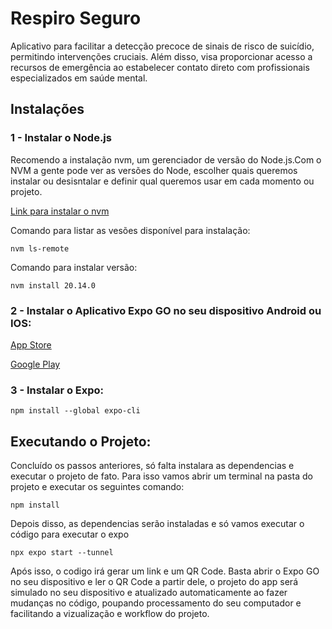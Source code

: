 
# Respiro Seguro

Aplicativo para facilitar a detecção precoce de sinais de risco de suicídio, permitindo intervenções cruciais. Além disso, visa proporcionar acesso a recursos de emergência ao estabelecer contato direto com profissionais especializados em saúde mental.

## Instalações

### 1 - Instalar o  Node.js

Recomendo a instalação nvm, um gerenciador de versão do Node.js.Com o NVM a gente pode ver as versões do Node, escolher quais queremos instalar ou desisntalar e definir qual queremos usar em cada momento ou projeto.

[Link para instalar o nvm](https://github.com/nvm-sh/nvm)

Comando para listar as vesões disponível para instalação:
```
nvm ls-remote  
```

Comando para instalar versão:
```
nvm install 20.14.0
```

### 2 - Instalar o Aplicativo Expo GO no seu dispositivo Android ou IOS:

[App Store](https://apps.apple.com/app/apple-store/id982107779)

[Google Play](https://play.google.com/store/apps/details?id=host.exp.exponent&referrer=www&pli=1)

### 3 - Instalar o  Expo:

```
npm install --global expo-cli
```

## Executando o Projeto:
Concluído os passos anteriores, só falta instalara as dependencias e executar o projeto de fato. Para isso vamos abrir um terminal na pasta do projeto e executar os seguintes comando:

```
npm install
```
Depois disso, as dependencias serão instaladas e só vamos executar o código para executar o expo
```
npx expo start --tunnel
```

Após isso, o codigo irá gerar um link e um QR Code.
Basta abrir o Expo GO no seu dispositivo e ler o QR Code a partir dele, o projeto do app será simulado no seu dispositivo e atualizado automaticamente ao fazer mudanças no código, poupando processamento do seu computador e facilitando a vizualização e workflow do projeto.
